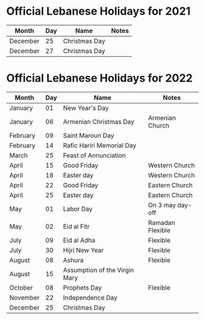 # Official Lebanese Holidays for 2021 

|Month |Day |Name |Notes 
| --- | --- | --- | --- 
|December |25 |Christmas Day 
|December |27 |Christmas Day 



# Official Lebanese Holidays for 2022 

|Month |Day |Name |Notes 
| --- | --- | --- |--- 
|January |01 |New Year's Day 
|January |06 |Armenian Christmas Day |Armenian Church
|February |09 |Saint Maroun Day 
|February |14 |Rafic Hariri Memorial Day 
|March |25 |Feast of Annunciation
|April |15 |Good Friday|Western Church
|April |18 |Easter day |Western Church
|April |22 |Good Friday|Eastern Church
|April |25 |Easter day |Eastern Church
|May   |01 |Labor Day  |On 3 may day-off
|May   |02 |Eid al Fitr |Ramadan Flexible
|July  |09|Eid al Adha  |Flexible
|July  |30 |Hijri New Year|Flexible
|August |08| Ashura       |Flexible
|August |15 |Assumption of the Virgin Mary
|October |08 |Prophets Day |Flexible
|November |22 |Independence Day
|December |25 |Christmas Day
